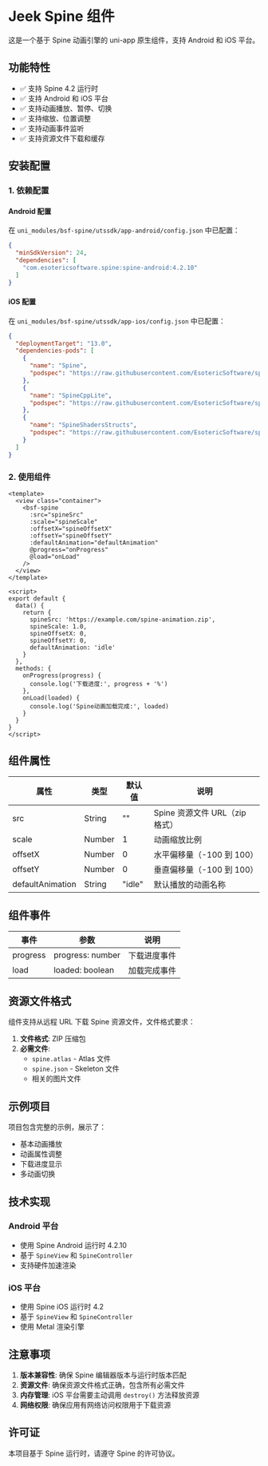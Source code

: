 # Jeek Spine 组件

这是一个基于 Spine 动画引擎的 uni-app 原生组件，支持 Android 和 iOS 平台。

## 功能特性

- ✅ 支持 Spine 4.2 运行时
- ✅ 支持 Android 和 iOS 平台
- ✅ 支持动画播放、暂停、切换
- ✅ 支持缩放、位置调整
- ✅ 支持动画事件监听
- ✅ 支持资源文件下载和缓存

## 安装配置

### 1. 依赖配置

#### Android 配置
在 `uni_modules/bsf-spine/utssdk/app-android/config.json` 中已配置：
```json
{
  "minSdkVersion": 24,
  "dependencies": [
    "com.esotericsoftware.spine:spine-android:4.2.10"
  ]
}
```

#### iOS 配置
在 `uni_modules/bsf-spine/utssdk/app-ios/config.json` 中已配置：
```json
{
  "deploymentTarget": "13.0",
  "dependencies-pods": [
    {
      "name": "Spine",
      "podspec": "https://raw.githubusercontent.com/EsotericSoftware/spine-runtimes/4.2/Spine.podspec"
    },
    {
      "name": "SpineCppLite",
      "podspec": "https://raw.githubusercontent.com/EsotericSoftware/spine-runtimes/4.2/SpineCppLite.podspec"
    },
    {
      "name": "SpineShadersStructs",
      "podspec": "https://raw.githubusercontent.com/EsotericSoftware/spine-runtimes/4.2/SpineShadersStructs.podspec"
    }
  ]
}
```

### 2. 使用组件

```vue
<template>
  <view class="container">
    <bsf-spine
      :src="spineSrc"
      :scale="spineScale"
      :offsetX="spineOffsetX"
      :offsetY="spineOffsetY"
      :defaultAnimation="defaultAnimation"
      @progress="onProgress"
      @load="onLoad"
    />
  </view>
</template>

<script>
export default {
  data() {
    return {
      spineSrc: 'https://example.com/spine-animation.zip',
      spineScale: 1.0,
      spineOffsetX: 0,
      spineOffsetY: 0,
      defaultAnimation: 'idle'
    }
  },
  methods: {
    onProgress(progress) {
      console.log('下载进度:', progress + '%')
    },
    onLoad(loaded) {
      console.log('Spine动画加载完成:', loaded)
    }
  }
}
</script>
```

## 组件属性

| 属性 | 类型 | 默认值 | 说明 |
|------|------|--------|------|
| src | String | "" | Spine 资源文件 URL（zip 格式） |
| scale | Number | 1 | 动画缩放比例 |
| offsetX | Number | 0 | 水平偏移量（-100 到 100） |
| offsetY | Number | 0 | 垂直偏移量（-100 到 100） |
| defaultAnimation | String | "idle" | 默认播放的动画名称 |

## 组件事件

| 事件 | 参数 | 说明 |
|------|------|------|
| progress | progress: number | 下载进度事件 |
| load | loaded: boolean | 加载完成事件 |

## 资源文件格式

组件支持从远程 URL 下载 Spine 资源文件，文件格式要求：

1. **文件格式**: ZIP 压缩包
2. **必需文件**:
   - `spine.atlas` - Atlas 文件
   - `spine.json` - Skeleton 文件
   - 相关的图片文件

## 示例项目

项目包含完整的示例，展示了：
- 基本动画播放
- 动画属性调整
- 下载进度显示
- 多动画切换

## 技术实现

### Android 平台
- 使用 Spine Android 运行时 4.2.10
- 基于 `SpineView` 和 `SpineController`
- 支持硬件加速渲染

### iOS 平台
- 使用 Spine iOS 运行时 4.2
- 基于 `SpineView` 和 `SpineController`
- 使用 Metal 渲染引擎

## 注意事项

1. **版本兼容性**: 确保 Spine 编辑器版本与运行时版本匹配
2. **资源文件**: 确保资源文件格式正确，包含所有必需文件
3. **内存管理**: iOS 平台需要主动调用 `destroy()` 方法释放资源
4. **网络权限**: 确保应用有网络访问权限用于下载资源

## 许可证

本项目基于 Spine 运行时，请遵守 Spine 的许可协议。